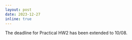 ```yaml
---
layout: post
date: 2023-12-27
inline: true
---
```


The deadline for Practical HW2 has been extended to 10/08.
